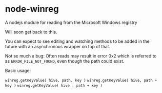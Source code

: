 # node-winreg
A nodejs module for reading from the Microsoft Windows registry

Will soon get back to this.

You can expect to see editing and watching methods to be added in the future with an asynchronous wrapper on top of that.

Not so much a bug: Often reads may result in error 0x2 which is referred to as `ERROR_FILE_NOT_FOUND`, even though the path could exist.

Basic usage:

`winreg.getKeyValue( hive, path, key )`
`winreg.getKeyValue( hive, path + key )`
`winreg.getKeyValue( hive : path + key )`
